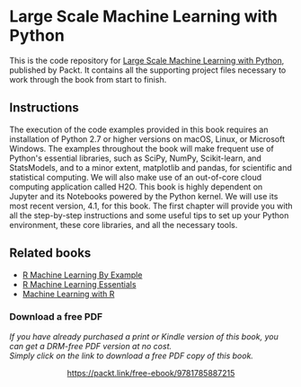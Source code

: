 # Large Scale Machine Learning with Python
This is the code repository for [Large Scale Machine Learning with Python](https://www.packtpub.com/big-data-and-business-intelligence/large-scale-machine-learning-python?utm_source=github&utm_medium=repository&utm_campaign=9781785887215), published by Packt. It contains all the supporting project files necessary to work through the book from start to finish.

## Instructions
The execution of the code examples provided in this book requires an installation of Python 2.7 or higher versions on macOS, Linux, or Microsoft Windows.
The examples throughout the book will make frequent use of Python's essential libraries, such as SciPy, NumPy, Scikit-learn, and StatsModels, and to a minor extent, matplotlib and pandas, for scientific and statistical computing. We will also make use of an out-of-core cloud computing application called H2O.
This book is highly dependent on Jupyter and its Notebooks powered by the Python kernel. We will use its most recent version, 4.1, for this book.
The first chapter will provide you with all the step-by-step instructions and some useful tips to set up your Python environment, these core libraries, and all the necessary tools.

## Related books
- [R Machine Learning By Example](https://www.packtpub.com/big-data-and-business-intelligence/r-machine-learning-example?utm_source=github&utm_medium=repository&utm_campaign=9781784390846)
- [R Machine Learning Essentials](https://www.packtpub.com/big-data-and-business-intelligence/r-machine-learning-essentials?utm_source=github&utm_medium=repository&utm_campaign=9781783987740)
- [Machine Learning with R](https://www.packtpub.com/big-data-and-business-intelligence/machine-learning-r?utm_source=github&utm_medium=repository&utm_campaign=9781782162148) 
### Download a free PDF

 <i>If you have already purchased a print or Kindle version of this book, you can get a DRM-free PDF version at no cost.<br>Simply click on the link to download a free PDF copy of this book.</i>
<p align="center"> <a href="https://packt.link/free-ebook/9781785887215">https://packt.link/free-ebook/9781785887215 </a> </p>
